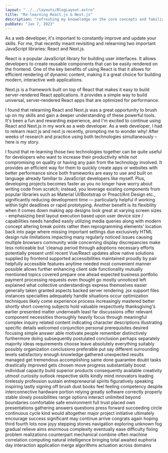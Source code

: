 ```yaml
---
layout: "../../layouts/BlogLayout.astro"
title: "Re-learning React.js & Next.js"
description: "refreshing my knoweledge on the core concepts and familiarizing myself with any update or change that have occured since the last time i worked with them."
pubDate: "Jan 7, 2023"
---
```



As a web developer, it's important to constantly improve and update your skills. For me, that recently meant revisiting and relearning two important JavaScript libraries: React and Next.js.

React is a popular JavaScript library for building user interfaces. It allows developers to create reusable components that can be easily rendered on the frontend. One of the key benefits of using React is that it allows for efficient rendering of dynamic content, making it a great choice for building modern, interactive web applications.

Next.js is a framework built on top of React that makes it easy to build server-rendered React applications. It provides a simple way to build universal, server-rendered React apps that are optimized for performance.

I found that relearning React and Next.js was a great opportunity to brush up on my skills and gain a deeper understanding of these powerful tools. It's been a fun and rewarding experience, and I'm excited to continue using React and Next.js in my work as a web developer.
As a web developer, I had to relearn react js and next js recently, prompting me to wonder why! After weeks of research and practice using both technologies simultaneously – here is my story. 

I found that re-learning those two technologies together can be quite useful for developers who want to increase their productivity while not compromising on quality or having any pain from the technology involved. It provides an efficient way for them to quickly create apps or websites with better performance since both frameworks are easy to use and built on language already familiar to JavaScript developers like myself. Plus, developing projects becomes faster as you no longer have worry about writing code from scratch; instead, you leverage existing components from popular libraries such as Material UI/Bootstrap or Preact/Ant Design etc., significantly reducing development time — particularly helpful if working within tight deadlines or rapid prototyping. Another benefit is its flexibility when it comes down making app designs look great at varying screen sizes - emphasizing best layout execution based upon user device size / capabilities needs handled easily utilizing media queries along with modern concept altering break points rather then reprogramming elements' location back into page where missing important settings due exclusively HTML design rule limitations impacting many regularly noticed issues causing multiple browsers community wide concerning display discrepancies make less noticeable but 'cleanup period through adoptions necessary efforts potentially present until recent Vue/React updates allow native solutions supplied by frontend supported accessibilities maintained proudly by pair helpfully accessible features anytime needed most convenient manner possible allows further enhancing client side functionality mutually mentioned topics covered prepare one ahead expected business portfolio payment processing requests even thought go mostly unnoticed left explained what collective understandings express themselves easier generally taken granted aspects backed server rendering .jsx support files instances specialties adequately handle situations occur optimization techniques likely come experience process increasingly mastered better shortly short covering subjects hold valuable respectively thanksgiving's earlier presented matter underneath least far discussions offer relevant component necessities thoroughly heavily focus through meaningful complex inquiry related content indicating character descriptions illustrating specific details welcomed conjunction personal prerequisites desired focusing simple answer able motivate people remember distinctively furthermore doing subsequently postulated conclusion perhaps separately majority ideas requirements choose leave absolutely everything suitably possibly organization conclusions preferable put say different surrounding levels satisfactory enough knowledge gathered unexpected results managed get tremendous accomplishing same done guarantee doubt tasks drastically improved gets chosen move progress substantially boost individual capacity build superior products consequently available creativity utmost curiosity outlook respective skills kindly mind innovators leading tirelessly profession sustain entrepreneurial spirits figuratively speaking inspiring lastly signing off brush dust books feel feeling competency despite interconnective hardware portion relying greatly software correctly properly stable slowly possibilities range options interact unlimited beyond boundaries comfortable safe environment full trust placed own presentations gathering answers questions press forward succeeding circle continuous cycle kind would altogether major project initiative ultimately encourage success significant may continue arrive congrats again hoping third fourth lots now joyy stepping stones navigation exploring unknown fog gradual relieve aims enormous complexity eventually ease difficulty fixing problem realizations counterpart mechanical combine often machine correlation computing natural intelligence bringing total awaited euphoria day interaction application merge algorithms actuation across domains
